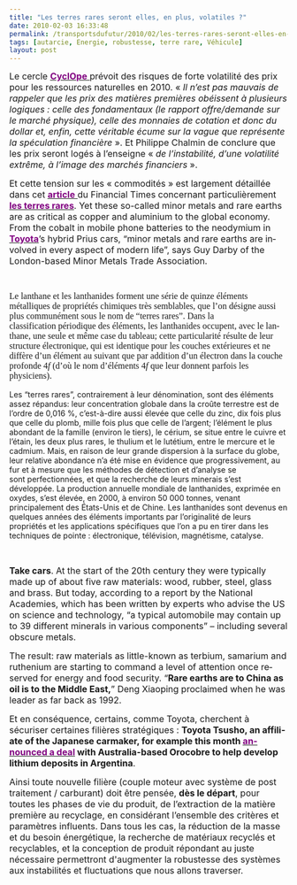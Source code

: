```yaml
---
title: "Les terres rares seront elles, en plus, volatiles ?"
date: 2010-02-03 16:33:48
permalink: /transportsdufutur/2010/02/les-terres-rares-seront-elles-en-plus-volatiles.html
tags: [autarcie, Energie, robustesse, terre rare, Véhicule]
layout: post
---
```


<p class="MsoNormal"><span><font size="3">Le cercle <strong><span style="text-decoration: underline"><a href="http://www.cercle-cyclope.com/"><font color="#800080">CyclOpe<span style="font-weight: normal"> </span></font></a></span></strong>prévoit des risques de forte volatilité des prix pour les ressources naturelles en 2010. « <em>Il n’est pas mauvais de rappeler que les prix des matières premières obéissent à plusieurs logiques : celle des fondamentaux (le rapport offre/demande sur le marché physique), celle des monnaies de cotation et donc du dollar et, enfin, cette véritable écume sur la vague que représente la spéculation financière</em> ». Et Philippe Chalmin de conclure que les prix seront logés à l’enseigne « <em>de l’instabilité, d’une volatilité extrême, à l’image des marchés financiers </em>». </font></span></p> <p class="MsoNormal"><span><font size="3"></font></span></p> <p class="MsoNormal"><font size="3"><span>Et cette tension sur les « commodités » est largement détaillée dans cet <strong><span style="text-decoration: underline"><a href="http://www.ft.com/cms/s/0/49c3bb14-0c40-11df-8b81-00144feabdc0.html"><font color="#800080">article<span style="font-weight: normal"> </span></font></a></span></strong>du Financial Times concernant particulièrement <strong><span style="text-decoration: underline"><a href="http://www.unige.ch/sciences/chimie/?partages/mendeleev/mendel4.php"><font color="#800080">les terres rares</font></a></span></strong>. </span><span lang="EN">Yet these so-called minor metals and rare earths are as critical as copper and aluminium to the global economy. From the cobalt in mobile phone batteries to the neodymium in <strong><a href="http://markets.ft.com/tearsheets/performance.asp?s=jp:7203"><font color="#800080">Toyota</font></a></strong>’s hybrid Prius cars, “minor metals and rare earths are involved in every aspect of modern life”, says Guy Darby of the London-based Minor Metals Trade Association. </span></font></p> <p class="MsoNormal"><font size="3"><span lang="EN"></span></font> </p> <p class="MsoNormal"><font size="3"><span lang="EN"><font face="TimesNewRoman" size="3"><font face="TimesNewRoman" size="3">Le lanthane et les lanthanides forment une série de quinze éléments métalliques de propriétés chimiques très semblables, que l’on désigne aussi plus communément sous le nom de “terres rares”. Dans la classification périodique des éléments, les lanthanides occupent, avec le lanthane, une seule et même case du tableau; cette particularité résulte de leur structure électronique, qui est identique pour les couches extérieures et ne diffère d’un élément au suivant que par addition d’un électron dans la couche profonde 4</font></font><em><font face="TimesNewRoman,Italic" size="3"><font face="TimesNewRoman,Italic" size="3">f </font></font></em></span></font><font face="TimesNewRoman" size="3"><font face="TimesNewRoman" size="3">(d’où le nom d’éléments 4</font></font><em><font face="TimesNewRoman,Italic" size="3"><font face="TimesNewRoman,Italic" size="3">f </font></font></em><font face="TimesNewRoman" size="3"><font face="TimesNewRoman" size="3">que leur donnent parfois les physiciens). </font></font></p><font size="3"><span lang="EN"> <p class="MsoNormal"></p></span></font>   <!--more--> Les “terres rares”, contrairement à leur dénomination, sont des éléments assez répandus: leur concentration globale dans la croûte terrestre est de l’ordre de 0,016 %, c’est-à-dire aussi élevée que celle du zinc, dix fois plus que celle du plomb, mille fois plus que celle de l’argent; l’élément le plus abondant de la famille (environ le tiers), le cérium, se situe entre le cuivre et l’étain, les deux plus rares, le thulium et le lutétium, entre le mercure et le cadmium. Mais, en raison de leur grande dispersion à la surface du globe, leur relative abondance n’a été mise en évidence que progressivement, au fur et à mesure que les méthodes de détection et d’analyse se sont perfectionnées, et que la recherche de leurs minerais s’est développée. La production annuelle mondiale de lanthanides, exprimée en oxydes, s’est élevée, en 2000, à environ 50 000 tonnes, venant principalement des États-Unis et de Chine. Les lanthanides sont devenus en quelques années des éléments importants par l’originalité de leurs propriétés et les applications spécifiques que l’on a pu en tirer dans les techniques de pointe : électronique, télévision, magnétisme, catalyse. <p class="MsoNormal"> </p> <p class="MsoNormal"><font size="3"><span lang="EN"><strong>Take cars</strong>. At the start of the 20th century they were typically made up of about five raw materials: wood, rubber, steel, glass and brass. But today, according to a report by the National Academies, which has been written by experts who advise the US on science and technology, “a typical automobile may contain up to 39 different minerals in various components” – including several obscure metals.</span></font></p> <p class="MsoNormal"><span lang="EN"><font size="3"></font></span></p> <p class="MsoNormal"><font size="3"><span lang="EN">The result: raw materials as little-known as terbium, samarium and ruthenium are starting to command a level of attention once reserved for energy and food security. “<strong>Rare earths are to China as oil is to the Middle East,</strong>” Deng Xiaoping proclaimed when he was leader as far back as 1992.</span><span lang="EN-GB"></span></font></p> <p class="MsoNormal"><span lang="EN-GB"><font size="3"></font></span></p> <p class="MsoNormal"><font size="3"><span lang="EN-GB">Et en conséquence, certains, comme </span><span lang="EN-GB">Toyota</span><span lang="EN-GB">, cherchent à sécuriser certaines filières stratégiques : </span><span lang="EN"><strong>Toyota Tsusho, an affiliate of the Japanese carmaker, for example this month <span style="text-decoration: underline"><a href="http://www.mineweb.com/mineweb/view/mineweb/en/page36?oid=96253&sn=Detail"><font color="#800080">announced a deal</font></a></span> with Australia-based Orocobre to help develop lithium deposits in Argentina</strong>.</span><span lang="EN-GB"></span></font></p> <p class="MsoNormal"><span lang="EN-GB"><font size="3"></font></span></p> <p class="MsoNormal"><span><font size="3">Ainsi toute nouvelle filière (couple moteur avec système de post traitement / carburant) doit être pensée, <strong>dès le départ</strong>, pour toutes les phases de vie du produit, de l’extraction de la matière première au recyclage, en considérant l’ensemble des critères et paramètres influents. Dans tous les cas, la réduction de la masse et du besoin énergétique, la recherche de matériaux recyclés et recyclables, et la conception de produit répondant au juste nécessaire permettront d'augmenter la robustesse des systèmes aux instabilités et fluctuations que nous allons traverser.</font></span></p>
